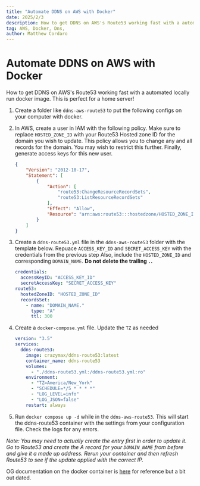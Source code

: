 ```yaml
---
title: "Automate DDNS on AWS with Docker"
date: 2025/2/3
description: How to get DDNS on AWS's Route53 working fast with a automated locally run docker image
tag: AWS, Docker, Dns, 
author: Matthew Cordaro
---
```


# Automate DDNS on AWS with Docker

How to get DDNS on AWS's Route53 working fast with a automated locally run docker image.  This is perfect for a home server!

1. Create a folder like `ddns-aws-route53` to put the following configs on your computer with docker.

2. In AWS, create a user in IAM with the following policy.  Make sure to replace `HOSTED_ZONE_ID` with your Route53 Hosted zone ID for the domain you wish to update.  This policy allows you to change any and all records for the domain. You may wish to restrict this further.  Finally, generate access keys for this new user.

   ```json
   {
       "Version": "2012-10-17",
       "Statement": [
           {
               "Action": [
                   "route53:ChangeResourceRecordSets",
                   "route53:ListResourceRecordSets"
               ],
               "Effect": "Allow",
               "Resource": "arn:aws:route53:::hostedzone/HOSTED_ZONE_ID"
           }
       ]
   }
   ```

3. Create a `ddns-route53.yml` file in the `ddns-aws-route53` folder with the template below. Repuace `ACCESS_KEY_ID` and `SECRET_ACCESS_KEY` with the credentials from the previous step  Also, include the `HOSTED_ZONE_ID` and corresponding `DOMAIN_NAME`. **Do not delete the trailing `.`.**

   ```yaml
   credentials:
     accessKeyID: "ACCESS_KEY_ID"
     secretAccessKey: "SECRET_ACCESS_KEY"
   route53:
     hostedZoneID: "HOSTED_ZONE_ID"
     recordsSet:
       - name: "DOMAIN_NAME."
         type: "A"
         ttl: 300
   ```
4. Create a `docker-compose.yml` file.  Update the `TZ` as needed

   ```yaml
   version: "3.5"
   services:
     ddns-route53:
       image: crazymax/ddns-route53:latest
       container_name: ddns-route53
       volumes:
         - "./ddns-route53.yml:/ddns-route53.yml:ro"
       environment:
         - "TZ=America/New_York"
         - "SCHEDULE=*/5 * * * *"
         - "LOG_LEVEL=info"
         - "LOG_JSON=false"
       restart: always
   ```
5. Run `docker compose up -d` while in the `ddns-aws-route53`. This will start the ddns-route53 container with the settings from your configuration file.  Check the logs for any errors.

_Note: You may need to actually create the entry first in order to update it.  Go to Route53 and create the A record for your `DOMAIN_NAME` from before and give it a made up address.  Rerun your container and then refresh Route53 to see if the update applied with the correct IP._


OG documentation on the docker container is [here](https://crazymax.dev/ddns-route53/install/docker/) for reference but a bit out dated.